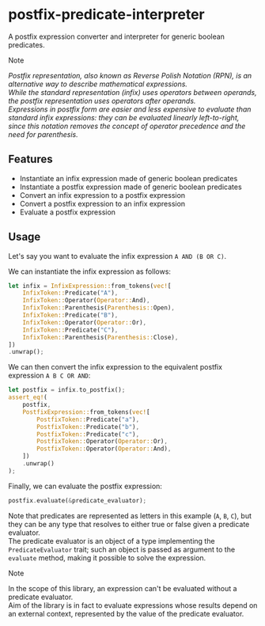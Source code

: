 # postfix-predicate-interpreter
A postfix expression converter and interpreter for generic boolean predicates.

> [!NOTE]
> 
> <i>
> Postfix representation, also known as Reverse Polish Notation (RPN),
> is an alternative way to describe mathematical expressions.<br/>
> While the standard representation (infix) uses operators between operands,
> the postfix representation uses operators after operands.<br/>
> Expressions in postfix form are easier and less expensive to evaluate than standard infix expressions:
> they can be evaluated linearly left-to-right, since this notation removes the concept of operator precedence and the need for parenthesis. 
> </i>

## Features
- Instantiate an infix expression made of generic boolean predicates
- Instantiate a postfix expression made of generic boolean predicates
- Convert an infix expression to a postfix expression
- Convert a postfix expression to an infix expression
- Evaluate a postfix expression

## Usage
Let's say you want to evaluate the infix expression `A AND (B OR C)`.

We can instantiate the infix expression as follows:
``` rust
let infix = InfixExpression::from_tokens(vec![
    InfixToken::Predicate("A"),
    InfixToken::Operator(Operator::And),
    InfixToken::Parenthesis(Parenthesis::Open),
    InfixToken::Predicate("B"),
    InfixToken::Operator(Operator::Or),
    InfixToken::Predicate("C"),
    InfixToken::Parenthesis(Parenthesis::Close),
])
.unwrap();
```

We can then convert the infix expression to the equivalent postfix expression `A B C OR AND`:
``` rust
let postfix = infix.to_postfix();
assert_eq!(
    postfix,
    PostfixExpression::from_tokens(vec![
        PostfixToken::Predicate("a"),
        PostfixToken::Predicate("b"),
        PostfixToken::Predicate("c"),
        PostfixToken::Operator(Operator::Or),
        PostfixToken::Operator(Operator::And),
    ])
    .unwrap()
);
```

Finally, we can evaluate the postfix expression:
``` rust
postfix.evaluate(&predicate_evaluator);
```

Note that predicates are represented as letters in this example (`A`, `B`, `C`),
but they can be any type that resolves to either true or false given a predicate evaluator.<br/>
The predicate evaluator is an object of a type implementing the `PredicateEvaluator` trait;
such an object is passed as argument to the `evaluate` method, making it possible to solve the expression.

> [!NOTE]
> 
> In the scope of this library, an expression can't be evaluated without a predicate evaluator.<br/>
> Aim of the library is in fact to evaluate expressions whose results depend on an external context,
> represented by the value of the predicate evaluator.
    